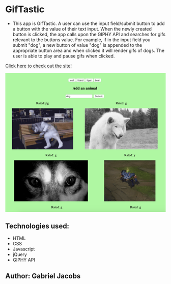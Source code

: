 # GifTastic

* This app is GifTastic. A user can use the input field/submit button to add a button with the value of their text input. When the newly created button is clicked, the app calls upon the GIPHY API and searches for gifs relevant to the buttons value. For example, if in the input field you submit "dog", a new button of value "dog" is appended to the appropriate button area and when clicked it will render gifs of dogs. The user is able to play and pause gifs when clicked.

[Click here to check out the site!](https://gljacobs.github.io/GifTastic/)

![alt text](assets/imgs/scnsht.png)

## Technologies used:
* HTML 
* CSS
* Javascript
* jQuery
* GIPHY API

## Author: Gabriel Jacobs